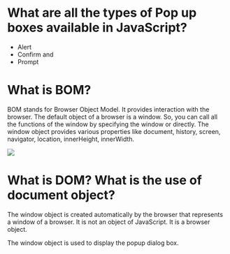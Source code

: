 # What are all the types of Pop up boxes available in JavaScript?

- Alert
- Confirm and
- Prompt


# What is BOM?

BOM stands for Browser Object Model. It provides interaction with the browser. The default object of a browser is a window. So, you can call all the functions of the window by specifying the window or directly. The window object provides various properties like document, history, screen, navigator, location, innerHeight, innerWidth.

![](https://www.javatpoint.com/images/javascript/bom.jpg)

# What is DOM? What is the use of document object?

The window object is created automatically by the browser that represents a window of a browser. It is not an object of JavaScript. It is a browser object.

The window object is used to display the popup dialog box.